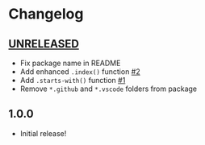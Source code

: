 # Changelog

[//]: # (>>   The order of list items should be: Critical/Fixes, New, Update, Remove, Underpinnings   <<)
[//]: # (>>   ## [UNRELEASED]https://github.com/roydukkey/sass-module-string/compare/v1.0.0...master   <<)

## [UNRELEASED](https://github.com/roydukkey/sass-module-string/compare/v1.0.0...master)

* Fix package name in README
* Add enhanced `.index()` function [#2](https://github.com/roydukkey/sass-module-string/issues/2)
* Add `.starts-with()` function [#1](https://github.com/roydukkey/sass-module-string/issues/1)
* Remove `*.github` and `*.vscode` folders from package

## 1.0.0

* Initial release!
